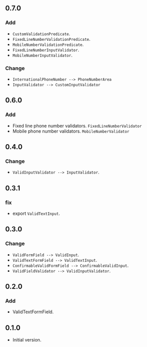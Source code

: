 ## 0.7.0

### Add

- `CustomValidationPredicate`.
- `FixedLineNumberValidationPredicate`.
- `MobileNumberValidationPredicate`.
- `FixedLineNumberInputValidator`.
- `MobileNumberInputValidator`.

### Change

- `InternationalPhoneNumber --> PhoneNumberArea`
- `InputValidator --> CustomInputValidator`

## 0.6.0

### Add

- Fixed line phone number validators. `FixedLineNumberValidator`
- Mobile phone number validators. `MobileNumberValidator`

## 0.4.0

### Change

- `ValidInputValidator --> InputValidator`.

## 0.3.1

### fix

- export `ValidTextInput`.

## 0.3.0

### Change

- `ValidFormField --> ValidInput`.
- `ValidTextFormField --> ValidTextInput`.
- `ConfirmableValidFormField --> ConfirmableValidInput`.
- `ValidFieldValidator --> ValidInputValidator`.

## 0.2.0

### Add

- ValidTextFormField.

## 0.1.0

- Initial version.
